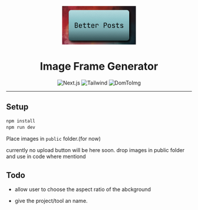 <div align="center">
  <img src="/resources/ReadmeImage.png" alt="Image Frame Generator" width="200"/>
  <h1>Image Frame Generator</h1>
  
  <p>
    <img src="https://img.shields.io/badge/Next.js-000000?style=for-the-badge&logo=next.js&logoColor=white" alt="Next.js"/>
    <img src="https://img.shields.io/badge/Tailwind_CSS-38B2AC?style=for-the-badge&logo=tailwind-css&logoColor=white" alt="Tailwind"/>
    <img src="https://img.shields.io/badge/DomToImg-E34F26?style=for-the-badge&logo=html5&logoColor=white" alt="DomToImg"/>
  </p>
</div>

---



## Setup

```bash
npm install
npm run dev
```

Place images in `public` folder.(for now)

currently  no upload button will be here soon. drop images in public folder and use in code where mentiond

## Todo

- allow user to choose the aspect ratio of the abckground

- give the project/tool an name.


